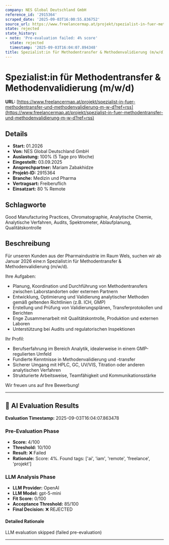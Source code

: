 ```yaml
---
company: NES Global Deutschland GmbH
reference_id: '2915364'
scraped_date: '2025-09-03T16:00:55.836752'
source_url: https://www.freelancermap.at/projekt/spezialist-in-fuer-methodentransfer-und-methodenvalidierung-m-w-d?ref=rss
state: rejected
state_history:
- note: 'Pre-evaluation failed: 4% score'
  state: rejected
  timestamp: '2025-09-03T16:04:07.894348'
title: Spezialist:in für Methodentransfer & Methodenvalidierung (m/w/d)
---
```



# Spezialist:in für Methodentransfer & Methodenvalidierung (m/w/d)
**URL:** [https://www.freelancermap.at/projekt/spezialist-in-fuer-methodentransfer-und-methodenvalidierung-m-w-d?ref=rss](https://www.freelancermap.at/projekt/spezialist-in-fuer-methodentransfer-und-methodenvalidierung-m-w-d?ref=rss)
## Details
- **Start:** 01.2026
- **Von:** NES Global Deutschland GmbH
- **Auslastung:** 100% (5 Tage pro Woche)
- **Eingestellt:** 03.09.2025
- **Ansprechpartner:** Mariam Zabakhidze
- **Projekt-ID:** 2915364
- **Branche:** Medizin und Pharma
- **Vertragsart:** Freiberuflich
- **Einsatzart:** 80
                                                % Remote

## Schlagworte
Good Manufacturing Practices, Chromatographie, Analytische Chemie, Analytische Verfahren, Audits, Spektrometer, Ablaufplanung, Qualitätskontrolle

## Beschreibung
Für unseren Kunden aus der Pharmaindustrie im Raum Wels, suchen wir ab Januar 2026 eine:n Spezialist:in für Methodentransfer & Methodenvalidierung (m/w/d).

Ihre Aufgaben:
- Planung, Koordination und Durchführung von Methodentransfers zwischen Laborstandorten oder externen Partnern
- Entwicklung, Optimierung und Validierung analytischer Methoden gemäß geltenden Richtlinien (z.B. ICH, GMP)
- Erstellung und Prüfung von Validierungsplänen, Transferprotokollen und Berichten
- Enge Zusammenarbeit mit Qualitätskontrolle, Produktion und externen Laboren
- Unterstützung bei Audits und regulatorischen Inspektionen

Ihr Profil:
- Berufserfahrung im Bereich Analytik, idealerweise in einem GMP-regulierten Umfeld
- Fundierte Kenntnisse in Methodenvalidierung und -transfer
- Sicherer Umgang mit HPLC, GC, UV/VIS, Titration oder anderen analytischen Verfahren
- Strukturierte Arbeitsweise, Teamfähigkeit und Kommunikationsstärke

Wir freuen uns auf Ihre Bewerbung!

---

## 🤖 AI Evaluation Results

**Evaluation Timestamp:** 2025-09-03T16:04:07.863478

### Pre-Evaluation Phase
- **Score:** 4/100
- **Threshold:** 10/100
- **Result:** ❌ Failed
- **Rationale:** Score: 4%. Found tags: ['ai', 'iam', 'remote', 'freelance', 'projekt']

### LLM Analysis Phase
- **LLM Provider:** OpenAI
- **LLM Model:** gpt-5-mini
- **Fit Score:** 0/100
- **Acceptance Threshold:** 85/100
- **Final Decision:** ❌ REJECTED

#### Detailed Rationale
LLM evaluation skipped (failed pre-evaluation)

---
